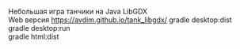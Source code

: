 Небольшая игра танчики на Java LibGDX  
Web версия https://avdim.github.io/tank_libgdx/
gradle desktop:dist  
gradle desktop:run  
gradle html:dist  

